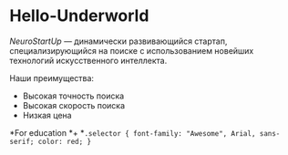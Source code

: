 # Hello-Underworld

*NeuroStartUp* — динамически развивающийся стартап, специализирующийся на поиске с использованием 
 новейших технологий искусственного интеллекта.

Наши преимущества:
* Высокая точность поиска
* Высокая скорость поиска
* Низкая цена

*For education
*+
*```.selector {
  font-family: "Awesome", Arial, sans-serif;
  color: red;
}```